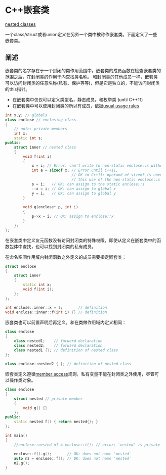 # C++嵌套类

[nested classes](https://en.cppreference.com/w/cpp/language/nested_types)

一个class/struct或者union定义在另外一个类中被称作嵌套类。下面定义了一些嵌套类。

## 阐述

嵌套类的名字存在于一个封闭的类作用范围中，嵌套类的成员函数在检查嵌套类的范围之后，在封闭类的作用于内查找类名称。
和封闭类的其他成员一样，嵌套类可以访问封闭类的任意名称(私有、保护等等)，但是它是独立的，不能访问封闭类的this指针。

- 在嵌套类中仅仅可以定义类型名，静态成员，和枚举类 (until C++11)
- 在嵌套类中可以使用封闭类的所以有成员，依据[usual usage rules](https://en.cppreference.com/w/cpp/language/data_members#Usage)

```cpp
int x,y; // globals
class enclose // enclosing class
{
    // note: private members
    int x;
    static int s;
public:
    struct inner // nested class
    {
        void f(int i)
        {
            x = i; // Error: can't write to non-static enclose::x without instance            
            int a = sizeof x; // Error until C++11,
                              // OK in C++11: operand of sizeof is unevaluated,
                              // this use of the non-static enclose::x is allowed.
            s = i;   // OK: can assign to the static enclose::s            
            ::x = i; // OK: can assign to global x
            y = i;   // OK: can assign to global y
        }
 
        void g(enclose* p, int i)
        {
            p->x = i; // OK: assign to enclose::x
        }
    };
};
```

在嵌套类中定义友元函数没有访问封闭类的特殊权限，即使从定义在嵌套类中的函数包体中查找，也可以找到封闭类的私有成员。

在命名空间作用域内封闭函数之外定义的成员需要指定嵌套类：

```cpp
struct enclose
{
    struct inner
    {
        static int x;
        void f(int i);
    };
};
 
int enclose::inner::x = 1;       // definition
void enclose::inner::f(int i) {} // definition
```

嵌套类也可以前置声明后再定义，和在类做作用域内定义相同：

```cpp
class enclose
{
    class nested1;    // forward declaration
    class nested2;    // forward declaration
    class nested1 {}; // definition of nested class
};
 
class enclose::nested2 { }; // definition of nested class
```

嵌套类定义遵循[member access](https://en.cppreference.com/w/cpp/language/access)规则，私有变量不能在封闭类之外使用，尽管可以操作类对象。

```cpp
class enclose
{
    struct nested // private member
    {
        void g() {}
    };
public:
    static nested f() { return nested{}; }
};
 
int main()
{
    //enclose::nested n1 = enclose::f(); // error: 'nested' is private
 
    enclose::f().g();       // OK: does not name 'nested'
    auto n2 = enclose::f(); // OK: does not name 'nested'
    n2.g();
}
```
